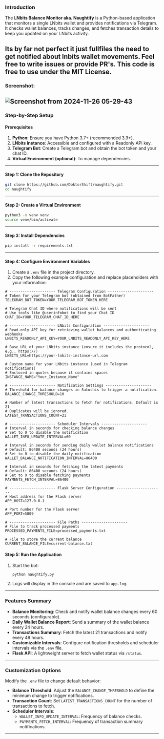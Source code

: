 ### Introduction

The **LNbits Balance Monitor aka. Naughtify** is a Python-based application that monitors a single LNbits wallet and provides notifications via Telegram. It checks wallet balances, tracks changes, and fetches transaction details to keep you updated on your LNbits activity.

Its by far not perfect it just fullfiles the need to get notified about lnbits wallet movements. Feel free to write issues or provide PR's. This code is free to use under the MIT License.
---

### Screenshot:


![Screenshot from 2024-11-26 05-29-43](https://github.com/user-attachments/assets/247ad2a9-09e5-4581-ab9d-1ddda721138a)
---

### Step-by-Step Setup

#### Prerequisites
1. **Python**: Ensure you have Python 3.7+ (recommended 3.9+).
2. **LNbits Instance**: Accessible and configured with a Readonly API key.
3. **Telegram Bot**: Create a Telegram bot and obtain the bot token and your chat ID.
4. **Virtual Environment (optional)**: To manage dependencies.

---

#### Step 1: Clone the Repository
```bash
git clone https://github.com/DoktorShift/naughtify.git
cd naughtify
```

---

#### Step 2: Create a Virtual Environment
```bash
python3 -m venv venv
source venv/bin/activate
```

---

#### Step 3: Install Dependencies
```bash
pip install -r requirements.txt
```

---

#### Step 4: Configure Environment Variables
1. Create a `.env` file in the project directory.
2. Copy the following example configuration and replace placeholders with your information:

```plaintext
# --------------------- Telegram Configuration ---------------------
# Token for your Telegram bot (obtained from BotFather)
TELEGRAM_BOT_TOKEN=YOUR_TELEGRAM_BOT_TOKEN_HERE

# Telegram Chat ID where notifications will be sent
# Use tools like @userinfobot to find your Chat ID
CHAT_ID=YOUR_TELEGRAM_CHAT_ID_HERE

# --------------------- LNbits Configuration ---------------------
# Read-only API key for retrieving wallet balances and authenticating webhooks
LNBITS_READONLY_API_KEY=YOUR_LNBITS_READONLY_API_KEY_HERE

# Base URL of your LNbits instance (ensure it includes the protocol, e.g., https://)
LNBITS_URL=https://your-lnbits-instance-url.com

# Custom name for your LNbits instance (used in Telegram notifications)
# Enclosed in quotes because it contains spaces
INSTANCE_NAME="Your_Instance_Name"

# --------------------- Notification Settings ---------------------
# Threshold for balance changes in Satoshis to trigger a notification.
BALANCE_CHANGE_THRESHOLD=10

# Number of latest transactions to fetch for notifications. Default is 21
# Duplicates will be ignored.
LATEST_TRANSACTIONS_COUNT=21

# --------------------- Scheduler Intervals ---------------------
# Interval in seconds for checking balance changes
# Set to 0 to disable the notification
WALLET_INFO_UPDATE_INTERVAL=60

# Interval in seconds for sending daily wallet balance notifications
# Default: 86400 seconds (24 hours)
# Set to 0 to disable the daily notification
WALLET_BALANCE_NOTIFICATION_INTERVAL=86400

# Interval in seconds for fetching the latest payments
# Default: 86400 seconds (24 hours)
# Set to 0 to disable fetching payments
PAYMENTS_FETCH_INTERVAL=86400

# --------------------- Flask Server Configuration ---------------------
# Host address for the Flask server
APP_HOST=127.0.0.1

# Port number for the Flask server
APP_PORT=5009

# --------------------- File Paths ---------------------
# File to track processed payments
PROCESSED_PAYMENTS_FILE=processed_payments.txt

# File to store the current balance
CURRENT_BALANCE_FILE=current-balance.txt
  ```

#### Step 5: Run the Application
1. Start the bot:
   ```bash
   python naughtify.py
   ```
2. Logs will display in the console and are saved to `app.log`.

---

### Features Summary

- **Balance Monitoring**: Check and notify wallet balance changes every 60 seconds (configurable).
- **Daily Wallet Balance Report**: Send a summary of the wallet balance every 24 hours.
- **Transactions Summary**: Fetch the latest 21 transactions and notify every 48 hours.
- **Customizable Intervals**: Configure notification thresholds and scheduler intervals via the `.env` file.
- **Flask API**: A lightweight server to fetch wallet status via `/status`.

---

### Customization Options
Modify the `.env` file to change default behavior:
- **Balance Threshold**: Adjust the `BALANCE_CHANGE_THRESHOLD` to define the minimum change to trigger notifications.
- **Transaction Count**: Set `LATEST_TRANSACTIONS_COUNT` for the number of transactions to fetch.
- **Scheduler Intervals**:
  - `WALLET_INFO_UPDATE_INTERVAL`: Frequency of balance checks.
  - `PAYMENTS_FETCH_INTERVAL`: Frequency of transaction summary notifications.

---
